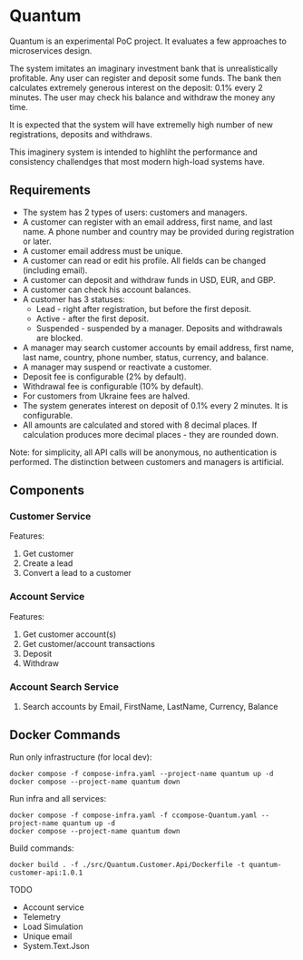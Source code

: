 # Quantum

Quantum is an experimental PoC project. It evaluates a few approaches to microservices design.

The system imitates an imaginary investment bank that is unrealistically profitable. 
Any user can register and deposit some funds. 
The bank then calculates extremely generous interest on the deposit: 0.1% every 2 minutes. 
The user may check his balance and withdraw the money any time.

It is expected that the system will have extremelly high number of new registrations, deposits and withdraws.

This imaginery system is intended to highliht the performance and consistency challendges that most modern high-load systems have.

## Requirements
- The system has 2 types of users: customers and managers.
- A customer can register with an email address, first name, and last name. A phone number and country may be provided during registration or later.
- A customer email address must be unique.
- A customer can read or edit his profile. All fields can be changed (including email).
- A customer can deposit and withdraw funds in USD, EUR, and GBP.
- A customer can check his account balances.
- A customer has 3 statuses:
  - Lead - right after registration, but before the first deposit.
  - Active - after the first deposit.
  - Suspended - suspended by a manager. Deposits and withdrawals are blocked.
- A manager may search customer accounts by email address, first name, last name, country, phone number, status, currency, and balance.
- A manager may suspend or reactivate a customer.
- Deposit fee is configurable (2% by default).
- Withdrawal fee is configurable (10% by default).
- For customers from Ukraine fees are halved.
- The system generates interest on deposit of 0.1% every 2 minutes. It is configurable.
- All amounts are calculated and stored with 8 decimal places. If calculation produces more decimal places - they are rounded down.

Note: for simplicity, all API calls will be anonymous, no authentication is performed. The distinction between customers and managers is artificial.

## Components

### Customer Service
Features:
1. Get customer
2. Create a lead
3. Convert a lead to a customer

### Account Service
Features:
1. Get customer account(s)
2. Get customer/account transactions
3. Deposit
4. Withdraw

### Account Search Service
1. Search accounts by Email, FirstName, LastName, Currency, Balance

## Docker Commands
Run only infrastructure (for local dev):
```
docker compose -f compose-infra.yaml --project-name quantum up -d
docker compose --project-name quantum down
```

Run infra and all services:
```
docker compose -f compose-infra.yaml -f ccompose-Quantum.yaml --project-name quantum up -d
docker compose --project-name quantum down
```

Build commands:
```
docker build . -f ./src/Quantum.Customer.Api/Dockerfile -t quantum-customer-api:1.0.1
```

TODO
- Account service
- Telemetry
- Load Simulation
- Unique email
- System.Text.Json